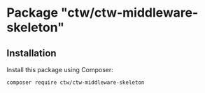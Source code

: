 # Package "ctw/ctw-middleware-skeleton"

## Installation

Install this package using Composer:

`composer require ctw/ctw-middleware-skeleton`
